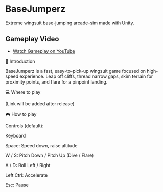 # BaseJumperz

Extreme wingsuit base-jumping arcade–sim made with Unity.

## Gameplay Video

- [Watch Gameplay on YouTube](https://youtube.com/watch?v=gMCB5levu-s)

📖 Introduction

BaseJumperz is a fast, easy-to-pick-up wingsuit game focused on high-speed experience.
Leap off cliffs, thread narrow gaps, skim terrain for proximity points, and flare for a pinpoint landing.

💻 Where to play

(Link will be added after release)

🎮 How to play

Controls (default):

Keyboard

Space: Speed down, raise altitude

W / S: Pitch Down / Pitch Up (Dive / Flare)

A / D: Roll Left / Right

Left Ctrl: Accelerate

Esc: Pause

